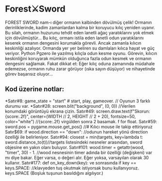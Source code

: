 # Forest⚔️Sword #
FOREST SWORD nam-ı diğer ormanın kalbinden dövülmüş çelik! Ormanın derinliklerinde, kadim zamanlardan kalma bir koruyucu kılıç yeniden uyanır. Bu silah, ormanın huzurunu tehdit eden lanetli ağaç yaratıklarını yok etmek
için dövülmüştür… Bu kılıç, ormanı istila eden lanetli odun yaratıklarını keserek ormanın dengesini korumakla görevli. Ancak zamanla kılıcın keskinliği azalıyor. Ormanda yer yer beliren su damlaları kılıca hayat ve
güç veriyor.
Python Pgzero ile yazılmış kılıçla odun kesme oyunu. Görevin, kılıcın keskinliğini koruyarak mümkün olduğunca fazla odun kesmek ve ormanın dengesini sağlamak. Fakat dikkat et: Eğer kılıç oduna zamanında müdahale edemezse, ormanın ruhu zarar görüyor (ıska sayın düşüyor) ve nihayetinde görev başarısız oluyor…
## Kod üzerine notlar: ##
*Satır#8: game_state = "start"  # start, play, gameover. // Oyunun 3 farklı durumu var.
*Satır#28: screen.blit("background", (0, 0)) //Verilen konumdaki görüntüyü ekrana çizin.
Satır#49: screen.draw.text(f"Skorun: {score:.2f}", center=(WIDTH // 2, HEIGHT // 2 + 20), fontsize=50, color="white") //{score:.2f} virgülden sonra 2 basamak. f for float.
Satır#59: sword.pos = pygame.mouse.get_pos() //# Kılıcı mouse ile takip ettiriyoruz
Satır$69: if wood.direction == "down": //odunun hareket yönü direction özelliği ile belirleniyor.
Satır#94: closest = min(targets, key=lambda t: sword.distance_to(t))//targets listesindeki nesneler arasından, sword objesine en yakın olanı buluyor.
Satır#101: wood.timer = getattr(wood, "timer", 30) - 1. //wood nesnesinin timer adında bir özelliği (değişkeni) var mı diye bakar. Eğer varsa, o değeri alır. Eğer yoksa, varsayılan olarak 30 kullanır.
Satır#177: def on_key_down(key): ve sonrasında if key == keys.SPACE: //klavyeden tuş okutmak istiyorsak bunu kullanıyoruz. keys.SPACE (Boşluk tuşunun basıldığını algılıyor.)
